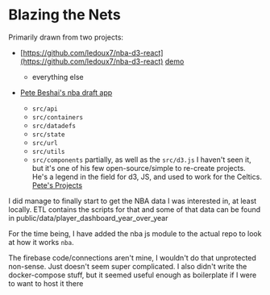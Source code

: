 # Blazing the Nets

Primarily drawn from two projects:

- [https://github.com/ledoux7/nba-d3-react](https://github.com/ledoux7/nba-d3-react)
[demo](http://react-test-123890.s3-website-us-west-1.amazonaws.com/)
  - everything else
- [Pete Beshai's nba draft app](https://github.com/pbeshai/nba-draft)
  
  - `src/api`
  - `src/containers`
  - `src/datadefs`
  - `src/state`
  - `src/url`
  - `src/utils`
  - `src/components` partially, as well as the `src/d3.js`
I haven't seen it, but it's one of his few open-source/simple to re-create projects.
He's a legend in the field for d3, JS, and used to work for the Celtics.  
[Pete's Projects](https://peterbeshai.com/#projects)

I did manage to finally start to get the NBA data I was interested in, at least locally. 
ETL contains the scripts for that and some of that data can be found in public/data/player_dashboard_year_over_year

For the time being, I have added the nba js module to the actual repo to look at how it works `nba`.

The firebase code/connections aren't mine, I wouldn't do that unprotected non-sense. Just doesn't seem super complicated. I also didn't write the docker-compose stuff, but it seemed useful enough as boilerplate if I were to want to host it there
